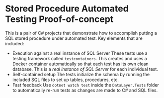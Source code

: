 # Stored Procedure Automated Testing Proof-of-concept

This is a pair of C# projects that demonstrate how to accomplish putting a
SQL stored procedure under automated test. Key elements that are included:

* Execution against a real instance of SQL Server
  These tests use a testing framework called `testcontainers`. This creates
  and uses a Docker container automatically so that each test has its own
  clean database. This is a _real instance of SQL Server_ for each individual test.
* Self-contained setup
  The tests initialize the schema by running the included SQL files to set up
  tables, procedures, etc.
* Fast feedback
  Use `dotnet watch test` inside the `DataLayer.Tests` folder to automatically
  re-run tests as changes are made to C# and SQL files.


